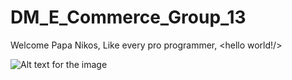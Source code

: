 # DM_E_Commerce_Group_13
Welcome Papa Nikos, Like every pro programmer, <hello world!/>

![Alt text for the image](URL_OF_THE_UPLOADED_IMAGE)
